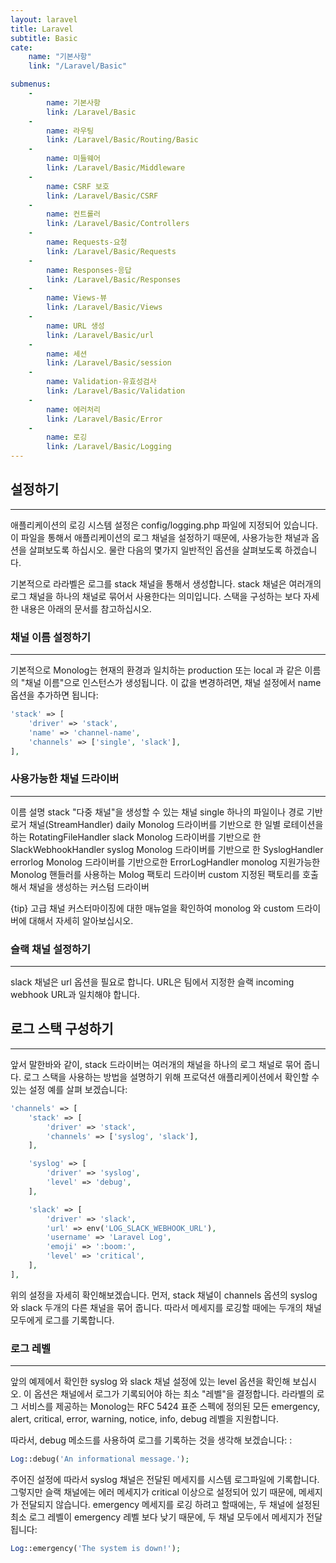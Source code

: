 ```yaml
---
layout: laravel
title: Laravel
subtitle: Basic
cate:
    name: "기본사항"
    link: "/Laravel/Basic"

submenus:
    -
        name: 기본사항
        link: /Laravel/Basic
    -
        name: 라우팅
        link: /Laravel/Basic/Routing/Basic
    -
        name: 미들웨어
        link: /Laravel/Basic/Middleware
    -
        name: CSRF 보호
        link: /Laravel/Basic/CSRF
    -
        name: 컨트롤러
        link: /Laravel/Basic/Controllers
    -
        name: Requests-요청
        link: /Laravel/Basic/Requests
    -
        name: Responses-응답
        link: /Laravel/Basic/Responses
    -
        name: Views-뷰
        link: /Laravel/Basic/Views
    -
        name: URL 생성
        link: /Laravel/Basic/url
    -
        name: 세션
        link: /Laravel/Basic/session
    -
        name: Validation-유효성검사
        link: /Laravel/Basic/Validation
    -
        name: 에러처리
        link: /Laravel/Basic/Error
    -
        name: 로깅
        link: /Laravel/Basic/Logging
---
```


## 설정하기
---
애플리케이션의 로깅 시스템 설정은 config/logging.php 파일에 지정되어 있습니다. 이 파일을 통해서 애플리케이션의 로그 채널을 설정하기 때문에, 사용가능한 채널과 옵션을 살펴보도록 하십시오. 물란 다음의 몇가지 일반적인 옵션을 살펴보도록 하겠습니다.

기본적으로 라라벨은 로그를 stack 채널을 통해서 생성합니다. stack 채널은 여러개의 로그 채널을 하나의 채널로 묶어서 사용한다는 의미입니다. 스택을 구성하는 보다 자세한 내용은 아래의 문서를 참고하십시오.

### 채널 이름 설정하기
---
기본적으로 Monolog는 현재의 환경과 일치하는 production 또는 local 과 같은 이름의 "채널 이름"으로 인스턴스가 생성됩니다. 이 값을 변경하려면, 채널 설정에서 name 옵션을 추가하면 됩니다:

```php
'stack' => [
    'driver' => 'stack',
    'name' => 'channel-name',
    'channels' => ['single', 'slack'],
],
```

### 사용가능한 채널 드라이버
---
이름	설명
stack	"다중 채널"을 생성할 수 있는 채널
single	하나의 파일이나 경로 기반 로거 채널(StreamHandler)
daily	Monolog 드라이버를 기반으로 한 일별 로테이션을 하는 RotatingFileHandler
slack	Monolog 드라이버를 기반으로 한 SlackWebhookHandler
syslog	Monolog 드라이버를 기반으로 한 SyslogHandler
errorlog	Monolog 드라이버를 기반으로한 ErrorLogHandler
monolog	지원가능한 Monolog 핸들러를 사용하는 Molog 팩토리 드라이버
custom	지정된 팩토리를 호출해서 채널을 생성하는 커스텀 드라이버

{tip} 고급 채널 커스터마이징에 대한 매뉴얼을 확인하여 monolog 와 custom 드라이버에 대해서 자세히 알아보십시오.

### 슬랙 채널 설정하기
---
slack 채널은 url 옵션을 필요로 합니다. URL은 팀에서 지정한 슬랙 incoming webhook URL과 일치해야 합니다.


## 로그 스택 구성하기
---
앞서 말한바와 같이, stack 드라이버는 여러개의 채널을 하나의 로그 채널로 묶어 줍니다. 로그 스택을 사용하는 방법을 설명하기 위해 프로덕션 애플리케이션에서 확인할 수 있는 설정 예를 살펴 보겠습니다:

```php
'channels' => [
    'stack' => [
        'driver' => 'stack',
        'channels' => ['syslog', 'slack'],
    ],

    'syslog' => [
        'driver' => 'syslog',
        'level' => 'debug',
    ],

    'slack' => [
        'driver' => 'slack',
        'url' => env('LOG_SLACK_WEBHOOK_URL'),
        'username' => 'Laravel Log',
        'emoji' => ':boom:',
        'level' => 'critical',
    ],
],
```

위의 설정을 자세히 확인해보겠습니다. 먼저, stack 채널이 channels 옵션의 syslog 와 slack 두개의 다른 채널을 묶어 줍니다. 따라서 메세지를 로깅할 때에는 두개의 채널 모두에게 로그를 기록합니다.

### 로그 레벨
---
앞의 예제에서 확인한 syslog 와 slack 채널 설정에 있는 level 옵션을 확인해 보십시오. 이 옵션은 채널에서 로그가 기록되어야 하는 최소 "레벨"을 결정합니다. 라라벨의 로그 서비스를 제공하는 Monolog는 RFC 5424 표준 스펙에 정의된 모든 emergency, alert, critical, error, warning, notice, info, debug 레벨을 지원합니다.

따라서, debug 메소드를 사용하여 로그를 기록하는 것을 생각해 보겠습니다: :

```php
Log::debug('An informational message.');
```

주어진 설정에 따라서 syslog 채널은 전달된 메세지를 시스템 로그파일에 기록합니다. 그렇지만 슬랙 채널에는 에러 메세지가 critical 이상으로 설정되어 있기 때문에, 메세지가 전달되지 않습니다. emergency 메세지를 로깅 하려고 할때에는, 두 채널에 설정된 최소 로그 레벨이 emergency 레벨 보다 낮기 때문에, 두 채널 모두에서 메세지가 전달됩니다:

```php
Log::emergency('The system is down!');
```

